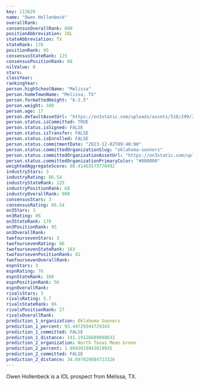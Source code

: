 ```yaml
---
key: 113629
name: "Owen Hollenbeck"
overallRank: 
consensusOverallRank: 800
positionAbbreviation: IOL
stateAbbreviation: TX
stateRank: 178
positionRank: 95
consensusStateRank: 125
consensusPositionRank: 68
nilValue: 0
stars: 
classYear: 
rankingYear: 
person.highSchoolName: "Melissa"
person.homeTownName: "Melissa, TX"
person.formattedHeight: "6-2.5"
person.weight: 340
person.age: 17
person.defaultAssetUrl: "https://on3static.com/uploads/assets/510/299/299510.jpg"
person.status.isCommitted: TRUE
person.status.isSigned: FALSE
person.status.isTransfer: FALSE
person.status.isEnrolled: FALSE
person.status.commitmentDate: "2023-12-02T09:40:00"
person.status.committedOrganizationSlug: "oklahoma-sooners"
person.status.committedOrganizationAssetUrl: "https://on3static.com/uploads/assets/126/208/208126.svg"
person.status.committedOrganizationPrimaryColor: "#880000"
weightedAggregateScore: 86.41465573770492
industryStars: 3
industryRating: 86.54
industryStateRank: 125
industryPositionRank: 68
industryOverallRank: 800
consensusStars: 3
consensusRating: 86.54
on3Stars: 3
on3Rating: 86
on3StateRank: 178
on3PositionRank: 95
on3OverallRank: 
twofoursevenStars: 3
twofoursevenRating: 86
twofoursevenStateRank: 183
twofoursevenPositionRank: 81
twofoursevenOverallRank: 
espnStars: 3
espnRating: 76
espnStateRank: 166
espnPositionRank: 56
espnOverallRank: 
rivalsStars: 3
rivalsRating: 5.7
rivalsStateRank: 86
rivalsPositionRank: 27
rivalsOverallRank: 
prediction_1_organization: Oklahoma Sooners
prediction_1_percent: 93.44729344729343
prediction_1_committed: FALSE
prediction_1_distance: 141.19126609098632
prediction_2_organization: North Texas Mean Green
prediction_2_percent: 1.9943019943019935
prediction_2_committed: FALSE
prediction_2_distance: 34.697829884723326
---
```

Owen Hollenbeck is a IOL prospect from Melissa, TX.